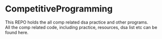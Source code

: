 # CompetitiveProgramming
This REPO holds the all comp related dsa practice and other programs.
<br>
All the comp related code, including practice, resources, dsa list etc can be found here.
